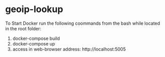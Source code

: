 # geoip-lookup

To Start Docker run the following coommands from the bash while located in the root folder:
1. docker-compose build
2. docker-compose up
3. access in web-browser address: http://localhost:5005
